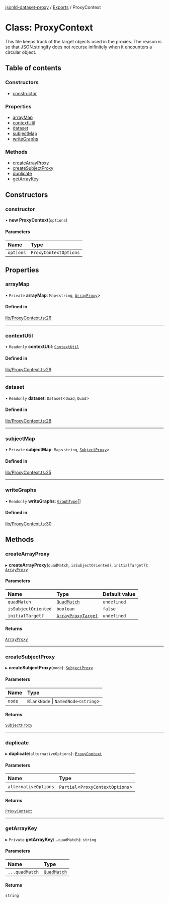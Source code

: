 [jsonld-dataset-proxy](../README.md) / [Exports](../modules.md) / ProxyContext

# Class: ProxyContext

This file keeps track of the target objects used in the proxies.
The reason is so that JSON.stringify does not recurse inifinitely
when it encounters a circular object.

## Table of contents

### Constructors

- [constructor](ProxyContext.md#constructor)

### Properties

- [arrayMap](ProxyContext.md#arraymap)
- [contextUtil](ProxyContext.md#contextutil)
- [dataset](ProxyContext.md#dataset)
- [subjectMap](ProxyContext.md#subjectmap)
- [writeGraphs](ProxyContext.md#writegraphs)

### Methods

- [createArrayProxy](ProxyContext.md#createarrayproxy)
- [createSubjectProxy](ProxyContext.md#createsubjectproxy)
- [duplicate](ProxyContext.md#duplicate)
- [getArrayKey](ProxyContext.md#getarraykey)

## Constructors

### constructor

• **new ProxyContext**(`options`)

#### Parameters

| Name | Type |
| :------ | :------ |
| `options` | `ProxyContextOptions` |

## Properties

### arrayMap

• `Private` **arrayMap**: `Map`<`string`, [`ArrayProxy`](../modules.md#arrayproxy)\>

#### Defined in

[lib/ProxyContext.ts:26](https://github.com/o-development/jsonld-dataset-proxy/blob/0a2498d/lib/ProxyContext.ts#L26)

___

### contextUtil

• `Readonly` **contextUtil**: [`ContextUtil`](ContextUtil.md)

#### Defined in

[lib/ProxyContext.ts:29](https://github.com/o-development/jsonld-dataset-proxy/blob/0a2498d/lib/ProxyContext.ts#L29)

___

### dataset

• `Readonly` **dataset**: `Dataset`<`Quad`, `Quad`\>

#### Defined in

[lib/ProxyContext.ts:28](https://github.com/o-development/jsonld-dataset-proxy/blob/0a2498d/lib/ProxyContext.ts#L28)

___

### subjectMap

• `Private` **subjectMap**: `Map`<`string`, [`SubjectProxy`](../modules.md#subjectproxy)\>

#### Defined in

[lib/ProxyContext.ts:25](https://github.com/o-development/jsonld-dataset-proxy/blob/0a2498d/lib/ProxyContext.ts#L25)

___

### writeGraphs

• `Readonly` **writeGraphs**: [`GraphType`](../modules.md#graphtype)[]

#### Defined in

[lib/ProxyContext.ts:30](https://github.com/o-development/jsonld-dataset-proxy/blob/0a2498d/lib/ProxyContext.ts#L30)

## Methods

### createArrayProxy

▸ **createArrayProxy**(`quadMatch`, `isSubjectOriented?`, `initialTarget?`): [`ArrayProxy`](../modules.md#arrayproxy)

#### Parameters

| Name | Type | Default value |
| :------ | :------ | :------ |
| `quadMatch` | [`QuadMatch`](../modules.md#quadmatch) | `undefined` |
| `isSubjectOriented` | `boolean` | `false` |
| `initialTarget?` | [`ArrayProxyTarget`](../modules.md#arrayproxytarget) | `undefined` |

#### Returns

[`ArrayProxy`](../modules.md#arrayproxy)

___

### createSubjectProxy

▸ **createSubjectProxy**(`node`): [`SubjectProxy`](../modules.md#subjectproxy)

#### Parameters

| Name | Type |
| :------ | :------ |
| `node` | `BlankNode` \| `NamedNode`<`string`\> |

#### Returns

[`SubjectProxy`](../modules.md#subjectproxy)

___

### duplicate

▸ **duplicate**(`alternativeOptions`): [`ProxyContext`](ProxyContext.md)

#### Parameters

| Name | Type |
| :------ | :------ |
| `alternativeOptions` | `Partial`<`ProxyContextOptions`\> |

#### Returns

[`ProxyContext`](ProxyContext.md)

___

### getArrayKey

▸ `Private` **getArrayKey**(...`quadMatch`): `string`

#### Parameters

| Name | Type |
| :------ | :------ |
| `...quadMatch` | [`QuadMatch`](../modules.md#quadmatch) |

#### Returns

`string`
